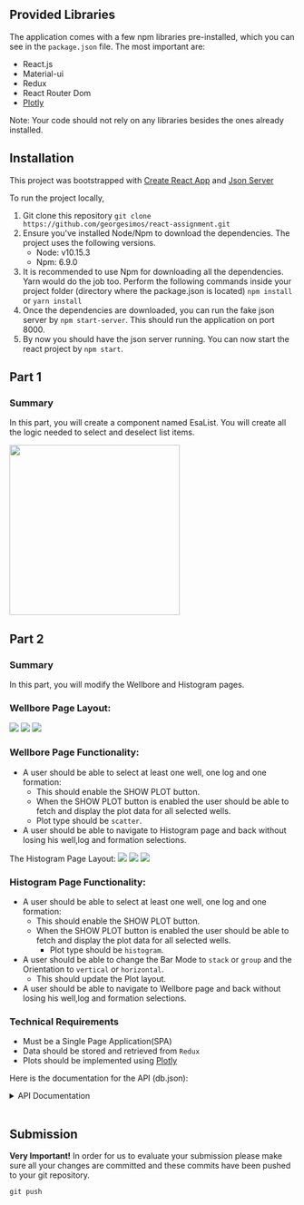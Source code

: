 ## Provided Libraries

The application comes with a few npm libraries pre-installed, which you can see in the `package.json` file. The most important are:

- React.js
- Material-ui
- Redux
- React Router Dom
- [Plotly ](https://plot.ly/javascript/react/)

Note: Your code should not rely on any libraries besides the ones already installed.

## Installation

This project was bootstrapped with [Create React App](https://github.com/facebook/create-react-app) and [Json Server](https://github.com/typicode/json-server)

To run the project locally,

1. Git clone this repository
   `git clone https://github.com/georgesimos/react-assignment.git`
2. Ensure you've installed Node/Npm to download the dependencies. The project uses the following versions.
   - Node: v10.15.3
   - Npm: 6.9.0
3. It is recommended to use Npm for downloading all the dependencies. Yarn would do the job too. Perform the following commands inside your project folder (directory where the package.json is located)
   `npm install` or `yarn install`
4. Once the dependencies are downloaded, you can run the fake json server by `npm start-server`. This should run the application on port 8000.
5. By now you should have the json server running. You can now start the react project by `npm start`.

## Part 1

### Summary

In this part, you will create a component named EsaList.
You will create all the logic needed to select and deselect list items.

<img src="https://github.com/georgesimos/react-assignment/blob/master/readme-assets/EsaList.png" width="300" />

## Part 2

### Summary

In this part, you will modify the Wellbore and Histogram pages.

### Wellbore Page Layout:

<img src="https://github.com/georgesimos/react-assignment/blob/master/readme-assets/Wellbore1.png" />
<img src="https://github.com/georgesimos/react-assignment/blob/master/readme-assets/Wellbore2.png" />
<img src="https://github.com/georgesimos/react-assignment/blob/master/readme-assets/Wellbore3.png" />

### Wellbore Page Functionality:

- A user should be able to select at least one well, one log and one formation:
  - This should enable the SHOW PLOT button.
  - When the SHOW PLOT button is enabled the user should be able to fetch and display the plot data for all selected wells.
  - Plot type should be `scatter`.
- A user should be able to navigate to Histogram page and back without losing his well,log and formation selections.

The Histogram Page Layout:
<img src="https://github.com/georgesimos/react-assignment/blob/master/readme-assets/Histogram1.png" />
<img src="https://github.com/georgesimos/react-assignment/blob/master/readme-assets/Histogram2.png" />
<img src="https://github.com/georgesimos/react-assignment/blob/master/readme-assets/Histogram3.png" />

### Histogram Page Functionality:

- A user should be able to select at least one well, one log and one formation:
  - This should enable the SHOW PLOT button.
  - When the SHOW PLOT button is enabled the user should be able to fetch and display the plot data for all selected wells.
    - Plot type should be `histogram`.
- A user should be able to change the Bar Mode to `stack` or `group` and the Orientation to `vertical` or `horizontal`.
  - This should update the Plot layout.
- A user should be able to navigate to Wellbore page and back without losing his well,log and formation selections.

### Technical Requirements

- Must be a Single Page Application(SPA)
- Data should be stored and retrieved from `Redux`
- Plots should be implemented using [Plotly](https://plot.ly/javascript/react/)

Here is the documentation for the API (db.json):

<details>

<summary> API Documentation </summary>

<br />

- GET - `http://localhost:8000/wells`
  - Returns an array of all wells.
- GET - `http://localhost:8000/logs`
  - Returns an array of all logs.
- GET - `http://localhost:8000/formations`
  - Returns an array of all formations.
- GET - `http://localhost:8000/plots`
  - Returns an array of all plots.
- GET - `http://localhost:8000/plots?wellId=1&wellId=2`
  - Returns an array of the plots with wellId = 1 & wellId = 2.

</details>

<br />

## Submission

**Very Important!** In order for us to evaluate your submission please make sure all your changes are committed and these commits have been pushed to your git repository.

```
git push
```
